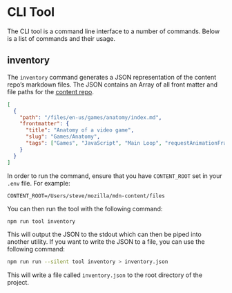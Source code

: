 # CLI Tool

The CLI tool is a command line interface to a number of commands. Below is a
list of commands and their usage.

## inventory

The `inventory` command generates a JSON representation of the content repo’s
markdown files. The JSON contains an Array of all front matter and file paths
for the [content repo](https://github.com/mdn/content/files).

```json
[
  {
    "path": "/files/en-us/games/anatomy/index.md",
    "frontmatter": {
      "title": "Anatomy of a video game",
      "slug": "Games/Anatomy",
      "tags": ["Games", "JavaScript", "Main Loop", "requestAnimationFrame"]
    }
  }
]
```

In order to run the command, ensure that you have `CONTENT_ROOT` set in your
`.env` file. For example:

```text
CONTENT_ROOT=/Users/steve/mozilla/mdn-content/files
```

You can then run the tool with the following command:

```bash
npm run tool inventory
```

This will output the JSON to the stdout which can then be piped into another
utility. If you want to write the JSON to a file, you can use the following
command:

```bash
npm run run --silent tool inventory > inventory.json
```

This will write a file called `inventory.json` to the root directory of the
project.
